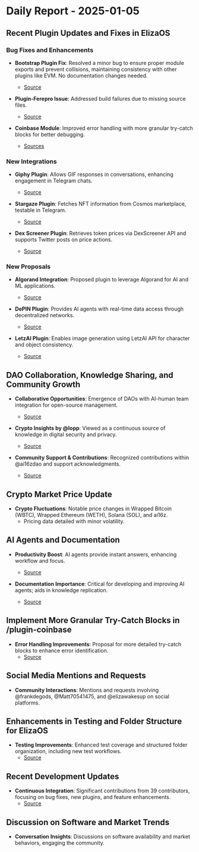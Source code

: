 # Daily Report - 2025-01-05

## Recent Plugin Updates and Fixes in ElizaOS

### Bug Fixes and Enhancements

- **Bootstrap Plugin Fix**: Resolved a minor bug to ensure proper module exports and prevent collisions, maintaining consistency with other plugins like EVM. No documentation changes needed.

  - [Source](https://github.com/elizaOS/eliza/pull/1836)

- **Plugin-Ferepro Issue**: Addressed build failures due to missing source files.

  - [Source](https://github.com/elizaOS/eliza/issues/1841)

- **Coinbase Module**: Improved error handling with more granular try-catch blocks for better debugging.
  - [Sources](https://github.com/elizaOS/eliza/pull/1855)

### New Integrations

- **Giphy Plugin**: Allows GIF responses in conversations, enhancing engagement in Telegram chats.

  - [Source](https://github.com/elizaOS/eliza/pull/1873)

- **Stargaze Plugin**: Fetches NFT information from Cosmos marketplace, testable in Telegram.

  - [Source](https://github.com/elizaOS/eliza/pull/1861)

- **Dex Screener Plugin**: Retrieves token prices via DexScreener API and supports Twitter posts on price actions.
  - [Source](https://github.com/elizaOS/eliza/pull/1865)

### New Proposals

- **Algorand Integration**: Proposed plugin to leverage Algorand for AI and ML applications.

  - [Source](https://github.com/elizaOS/eliza/issues/1866)

- **DePIN Plugin**: Provides AI agents with real-time data access through decentralized networks.

  - [Source](https://github.com/elizaOS/eliza/pull/1874)

- **LetzAI Plugin**: Enables image generation using LetzAI API for character and object consistency.
  - [Source](https://github.com/elizaOS/eliza/pull/1868)

## DAO Collaboration, Knowledge Sharing, and Community Growth

- **Collaborative Opportunities**: Emergence of DAOs with AI-human team integration for open-source management.

  - [Source](https://twitter.com/dankvr/status/1875953463059947820)

- **Crypto Insights by @lopp**: Viewed as a continuous source of knowledge in digital security and privacy.

  - [Source](https://twitter.com/dankvr/status/1875942440525516923)

- **Community Support & Contributions**: Recognized contributions within @ai16zdao and support acknowledgments.
  - [Source](https://twitter.com/0xwitchy/status/1875826516472586742)

## Crypto Market Price Update

- **Crypto Fluctuations**: Notable price changes in Wrapped Bitcoin (WBTC), Wrapped Ethereum (WETH), Solana (SOL), and ai16z.
  - Pricing data detailed with minor volatility.

## AI Agents and Documentation

- **Productivity Boost**: AI agents provide instant answers, enhancing workflow and focus.

  - [Source](https://twitter.com/ai16zdao/status/1875769060983722118)

- **Documentation Importance**: Critical for developing and improving AI agents; aids in knowledge replication.
  - [Source](https://twitter.com/ai16zdao/status/1875766995179991114)

## Implement More Granular Try-Catch Blocks in /plugin-coinbase

- **Error Handling Improvements**: Proposal for more detailed try-catch blocks to enhance error identification.
  - [Source](https://github.com/elizaOS/eliza/issues/1856)

## Social Media Mentions and Requests

- **Community Interactions**: Mentions and requests involving @frankdegods, @Matt70541475, and @elizawakesup on social platforms.

## Enhancements in Testing and Folder Structure for ElizaOS

- **Testing Improvements**: Enhanced test coverage and structured folder organization, including new test workflows.
  - [Source](https://github.com/elizaOS/eliza/pull/1840)

## Recent Development Updates

- **Continuous Integration**: Significant contributions from 39 contributors, focusing on bug fixes, new plugins, and feature enhancements.
  - [Source](https://github.com/elizaOS/eliza/pull/1875)

## Discussion on Software and Market Trends

- **Conversation Insights**: Discussions on software availability and market behaviors, engaging the community.
